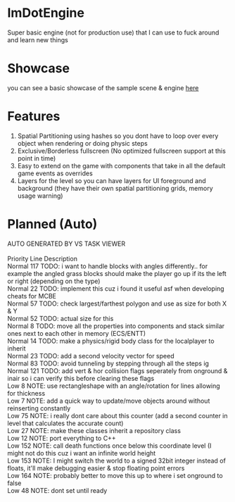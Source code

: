 # ImDotEngine

Super basic engine (not for production use) that I can use to fuck around and learn new things

# Showcase

you can see a basic showcase of the sample scene & engine
[here](https://streamable.com/npwgbz)

# Features

1. Spatial Partitioning using hashes so you dont have to loop over every object when rendering or doing physic steps
2. Exclusive/Borderless fullscreen (No optimized fullscreen support at this point in time)
3. Easy to extend on the game with components that take in all the default game events as overrides
4. Layers for the level so you can have layers for UI foreground and background (they have their own spatial partitioning grids, memory usage warning)

# Planned (Auto)

AUTO GENERATED BY VS TASK VIEWER																											     									 </br>
																																			     									 </br>
Priority	Line	Description																																						 </br>
Normal	117	TODO: i want to handle blocks with angles differently.. for example the angled grass blocks should make the player go up if its the left or right (depending on the type)</br>
Normal	22	TODO: implement this cuz i found it useful asf when developing cheats for MCBE																							 </br>
Normal	57	TODO: check largest/farthest polygon and use as size for both X & Y																										 </br>
Normal	52	TODO: actual size for this																																				 </br>
Normal	8	TODO: move all the properties into components and stack similar ones next to each other in memory (ECS/ENTT)															 </br>
Normal	14	TODO: make a physics/rigid body class for the localplayer to inherit																									 </br>
Normal	23	TODO: add a second velocity vector for speed																															 </br>
Normal	83	TODO: avoid tunneling by stepping through all the steps ig																												 </br>
Normal	121	TODO: add vert & hor collision flags seperately from onground & inair so i can verify this before clearing these flags													 </br>
Low	8	NOTE: use rectangleshape with an angle/rotation for lines allowing for thickness																							 </br>
Low	7	NOTE: add a quick way to update/move objects around without reinserting constantly																							 </br>
Low	75	NOTE: i really dont care about this counter (add a second counter in level that calculates the accurate count)																 </br>
Low	27	NOTE: make these classes inherit a repository class																															 </br>
Low	12	NOTE: port everything to C++																																				 </br>
Low	152	NOTE: call death functions once below this coordinate level (I might not do this cuz i want an infinite world height														 </br>
Low	153	NOTE: I might switch the world to a signed 32bit integer instead of floats, it'll make debugging easier & stop floating point errors										 </br>
Low	164	NOTE: probably better to move this up to where i set onground to false																										 </br>
Low	48	NOTE: dont set until ready
